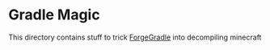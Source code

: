 Gradle Magic
=============
This directory contains stuff to trick [ForgeGradle](https://github.com/MinecraftForge/ForgeGradle) into decompiling minecraft

